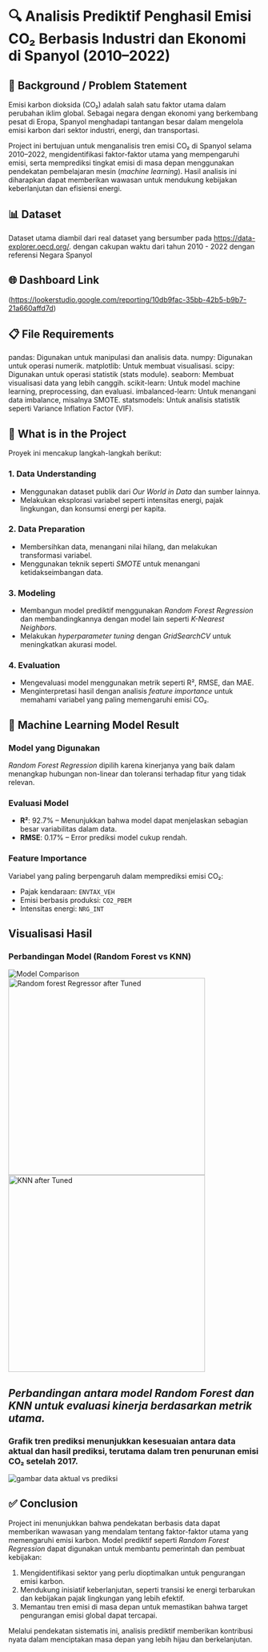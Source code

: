 # 🔍 Analisis Prediktif Penghasil Emisi CO₂ Berbasis Industri dan Ekonomi di Spanyol (2010–2022)

## 📜 Background / Problem Statement
Emisi karbon dioksida (CO₂) adalah salah satu faktor utama dalam perubahan iklim global. Sebagai negara dengan ekonomi yang berkembang pesat di Eropa, Spanyol menghadapi tantangan besar dalam mengelola emisi karbon dari sektor industri, energi, dan transportasi.

Project ini bertujuan untuk menganalisis tren emisi CO₂ di Spanyol selama 2010–2022, mengidentifikasi faktor-faktor utama yang mempengaruhi emisi, serta memprediksi tingkat emisi di masa depan menggunakan pendekatan pembelajaran mesin (*machine learning*). Hasil analisis ini diharapkan dapat memberikan wawasan untuk mendukung kebijakan keberlanjutan dan efisiensi energi.

## 📊 Dataset
Dataset utama diambil dari real dataset yang bersumber pada https://data-explorer.oecd.org/. dengan cakupan waktu dari tahun 2010 - 2022 dengan referensi Negara Spanyol

## 🌐 Dashboard Link
(https://lookerstudio.google.com/reporting/10db9fac-35bb-42b5-b9b7-21a660affd7d)

## 📋 File Requirements
pandas: Digunakan untuk manipulasi dan analisis data.
numpy: Digunakan untuk operasi numerik.
matplotlib: Untuk membuat visualisasi.
scipy: Digunakan untuk operasi statistik (stats module).
seaborn: Membuat visualisasi data yang lebih canggih.
scikit-learn: Untuk model machine learning, preprocessing, dan evaluasi.
imbalanced-learn: Untuk menangani data imbalance, misalnya SMOTE.
statsmodels: Untuk analisis statistik seperti Variance Inflation Factor (VIF).

## 📌 What is in the Project
Proyek ini mencakup langkah-langkah berikut:

### 1. **Data Understanding**
   - Menggunakan dataset publik dari *Our World in Data* dan sumber lainnya.
   - Melakukan eksplorasi variabel seperti intensitas energi, pajak lingkungan, dan konsumsi energi per kapita.

### 2. **Data Preparation**
   - Membersihkan data, menangani nilai hilang, dan melakukan transformasi variabel.
   - Menggunakan teknik seperti *SMOTE* untuk menangani ketidakseimbangan data.

### 3. **Modeling**
   - Membangun model prediktif menggunakan *Random Forest Regression* dan membandingkannya dengan model lain seperti *K-Nearest Neighbors*.
   - Melakukan *hyperparameter tuning* dengan *GridSearchCV* untuk meningkatkan akurasi model.

### 4. **Evaluation**
   - Mengevaluasi model menggunakan metrik seperti R², RMSE, dan MAE.
   - Menginterpretasi hasil dengan analisis *feature importance* untuk memahami variabel yang paling memengaruhi emisi CO₂.

## 🤖  Machine Learning Model Result

### Model yang Digunakan
*Random Forest Regression* dipilih karena kinerjanya yang baik dalam menangkap hubungan non-linear dan toleransi terhadap fitur yang tidak relevan.

### Evaluasi Model
- **R²**: 92.7% – Menunjukkan bahwa model dapat menjelaskan sebagian besar variabilitas dalam data.
- **RMSE**: 0.17% – Error prediksi model cukup rendah.
  
### Feature Importance
Variabel yang paling berpengaruh dalam memprediksi emisi CO₂:
  - Pajak kendaraan: `ENVTAX_VEH`
  - Emisi berbasis produksi: `CO2_PBEM`
  - Intensitas energi: `NRG_INT`

## Visualisasi Hasil

### **Perbandingan Model (Random Forest vs KNN)**
![Model Comparison](path-to-your-image/model_comparison.png)<img width="393" alt="Random forest Regressor after Tuned" src="https://github.com/user-attachments/assets/b8a3c952-dc83-4144-aa1a-0b5a600700c8" />
<img width="393" alt="KNN after Tuned" src="https://github.com/user-attachments/assets/28c75acb-076b-43cb-a278-4c6e984e0a3a" />
## *Perbandingan antara model Random Forest dan KNN untuk evaluasi kinerja berdasarkan metrik utama.*

### **Grafik tren prediksi menunjukkan kesesuaian antara data aktual dan hasil prediksi, terutama dalam tren penurunan emisi CO₂ setelah 2017.**
![gambar data aktual vs prediksi](https://github.com/user-attachments/assets/a92857f9-c809-4472-bfff-50d8a895a188)




## ✅ Conclusion
Project ini menunjukkan bahwa pendekatan berbasis data dapat memberikan wawasan yang mendalam tentang faktor-faktor utama yang memengaruhi emisi karbon. Model prediktif seperti *Random Forest Regression* dapat digunakan untuk membantu pemerintah dan pembuat kebijakan:

1. Mengidentifikasi sektor yang perlu dioptimalkan untuk pengurangan emisi karbon.
2. Mendukung inisiatif keberlanjutan, seperti transisi ke energi terbarukan dan kebijakan pajak lingkungan yang lebih efektif.
3. Memantau tren emisi di masa depan untuk memastikan bahwa target pengurangan emisi global dapat tercapai.

Melalui pendekatan sistematis ini, analisis prediktif memberikan kontribusi nyata dalam menciptakan masa depan yang lebih hijau dan berkelanjutan.



